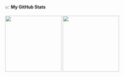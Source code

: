 :chart_with_upwards_trend: **My GitHub Stats**
<p>
  <img height="180em" src="https://github-readme-stats.vercel.app/api?username=shahabhamid&show_icons=true&hide_border=true&theme=cobalt&count_private=true&include_all_commits=false" />
  <img height="180em" src="https://github-readme-stats.vercel.app/api/top-langs/?username=shahabhamid&show_icons=true&hide_border=true&theme=cobalt&hide=hlsl,shaderlab&exclude_repo=OCRAIProject&layout=compact&langs_count=8"/>
</p>
